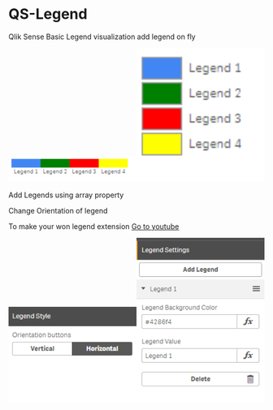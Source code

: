 # QS-Legend
Qlik Sense Basic Legend visualization add legend on fly

<img style="width:50%;" src="./legend_3.PNG"><img style="width:50%;" src="./legend_4.PNG">

<p>Add Legends using array property</p>
<p>Change Orientation of legend</p>
<p>To make your won legend extension <a target="_blank" href="https://www.youtube.com/playlist?list=PLYjPUKwx_Zbf6ct3AH510CVvq14caZxYi">Go to youtube</a></p>

<img style="width:50%;" src="./legend_1.PNG"><img style="width:50%;" src="./legend_2.PNG">


